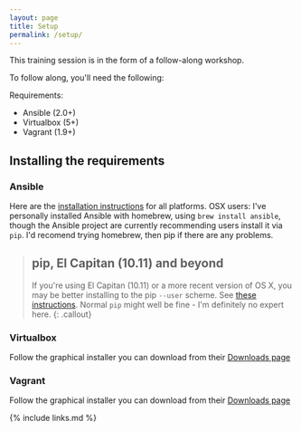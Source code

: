 ```yaml
---
layout: page
title: Setup
permalink: /setup/
---
```


This training session is in the form of a follow-along workshop.

To follow along, you'll need the following:

Requirements:
* Ansible (2.0+) 
* Virtualbox (5+)
* Vagrant (1.9+) 

## Installing the requirements

### Ansible
Here are the [installation instructions](http://docs.ansible.com/ansible/latest/intro_installation.html) for all platforms. OSX users: I've personally installed Ansible with homebrew, using `brew install ansible`, though the Ansible project are currently recommending users install it via `pip`. I'd recomend trying homebrew, then pip if there are any problems.

> ## pip, El Capitan (10.11) and beyond
> 
> If you're using El Capitan (10.11) or a more recent version of OS X, you may be better installing to the pip `--user` scheme. See [these instructions](http://binarynature.blogspot.co.uk/2016/01/install-ansible-on-os-x-el-capitan_30.html). Normal `pip` might well be fine - I'm definitely no expert here. 
{: .callout}

### Virtualbox 
Follow the graphical installer you can download from their [Downloads page](https://www.virtualbox.org/wiki/Downloads)

### Vagrant
Follow the graphical installer you can download from their [Downloads page](https://www.vagrantup.com/downloads.html)

{% include links.md %}



